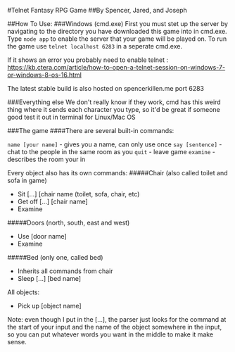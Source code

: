 #Telnet Fantasy RPG Game
##By Spencer, Jared, and Joseph

##How To Use:
###Windows (cmd.exe)
First you must stet up the server by navigating to the directory you have downloaded this game into in cmd.exe.
Type `node app` to enable the server that your game will be played on.
To run the game use `telnet localhost 6283` in a seperate cmd.exe.

If it shows an error you probably need to enable telnet :
https://kb.ctera.com/article/how-to-open-a-telnet-session-on-windows-7-or-windows-8-os-16.html

The latest stable build is also hosted on spencerkillen.me port 6283

###Everything else
We don't really know if they work, cmd has this weird thing where it sends each character you type, so it'd be great if someone good test it out in terminal for Linux/Mac OS

###The game
####There are several built-in commands:

`name [your name]` - gives you a name, can only use once
`say [sentence]` - chat to the people in the same room as you
`quit` - leave game
`examine` - describes the room your in

Every object also has its own commands:
#####Chair (also called toilet and sofa in game)

- Sit [...] [chair name (toilet, sofa, chair, etc)
- Get off [...] [chair name]
- Examine

#####Doors (north, south, east and west)

- Use [door name]
- Examine

#####Bed (only one, called bed)

 - Inherits all commands from chair
 - Sleep [...] [bed name]

All objects:

- Pick up [object name]

Note: even though I put in the [...], the parser just looks for the command at the start of your input and the name of the object somewhere in the input, so you can put whatever words you want in the middle to make it make sense. 
